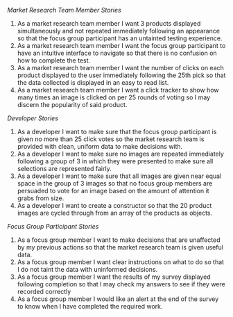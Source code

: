 *Market Research Team Member Stories*
1. As a market research team member I want 3 products displayed simultaneously and not repeated immediately following an appearance so that the focus group participant has an untainted testing experience.
2. As a market research team member I want the focus group participant to have an intuitive interface to navigate so that there is no confusion on how to complete the test.
3. As a market research team member I want the number of clicks on each product displayed to the user immediately following the 25th pick so that the data collected is displayed in an easy to read list.
4. As a market research team member I want a click tracker to show how many times an image is clicked on per 25 rounds of voting so I may discern the popularity of said product.

*Developer Stories*
1. As a developer I want to make sure that the focus group participant is given no more than 25 click votes so the market research team is provided with clean, uniform data to make decisions with.
2. As a developer I want to make sure no images are repeated immediately following a group of 3 in which they were presented to make sure all selections are represented fairly.
3. As a developer I want to make sure that all images are given near equal space in the group of 3 images so that no focus group members are persuaded to vote for an image based on the amount of attention it grabs from size.
4. As a developer I want to create a constructor so that the 20 product images are cycled through from an array of the products as objects.

*Focus Group Participant Stories*
1. As a focus group member I want to make decisions that are unaffected by my previous actions so that the market research team is given useful data.
2. As a focus group member I want clear instructions on what to do so that I do not taint the data with uninformed decisions.
3. As a focus group member I want the results of my survey displayed following completion so that I may check my answers to see if they were recorded correctly
4. As a focus group member I would like an alert at the end of the survey to know when I have completed the required work.



